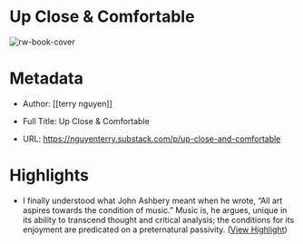 # Up Close & Comfortable

![rw-book-cover](https://substackcdn.com/image/fetch/f_auto,q_auto:good,fl_progressive:steep/https%3A%2F%2Fsubstack-post-media.s3.amazonaws.com%2Fpublic%2Fimages%2F6a230ee7-cd98-42d4-b4b2-2c72b33da1f4_1000x548.jpeg)

# Metadata
- Author: [[terry nguyen]]
- Full Title: Up Close & Comfortable

- URL: https://nguyenterry.substack.com/p/up-close-and-comfortable

# Highlights
- I finally understood what John Ashbery meant when he wrote, “All art aspires towards the condition of music.” Music is, he argues, unique in its ability to transcend thought and critical analysis; the conditions for its enjoyment are predicated on a preternatural passivity. ([View Highlight](https://read.readwise.io/read/01hq2rnv0k9a3wk0x0dzxr45qp))
